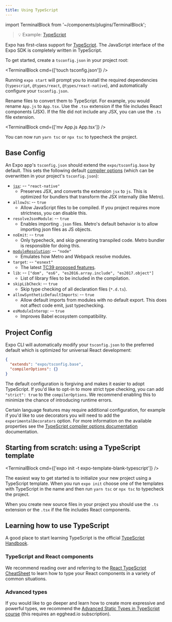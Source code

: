 ```yaml
---
title: Using TypeScript
---
```


import TerminalBlock from '~/components/plugins/TerminalBlock';

> 💡 Example: [TypeScript](https://github.com/expo/examples/tree/master/with-typescript)

Expo has first-class support for [TypeScript](https://www.typescriptlang.org/). The JavaScript interface of the Expo SDK is completely written in TypeScript.

To get started, create a `tsconfig.json` in your project root:

<TerminalBlock cmd={['touch tsconfig.json']} />

Running `expo start` will prompt you to install the required dependencies (`typescript`, `@types/react`, `@types/react-native`), and automatically configure your `tsconfig.json`.

Rename files to convert them to TypeScript. For example, you would rename `App.js` to `App.tsx`. Use the `.tsx` extension if the file includes React components (JSX). If the file did not include any JSX, you can use the `.ts` file extension.

<TerminalBlock cmd={['mv App.js App.tsx']} />

You can now run `yarn tsc` or `npx tsc` to typecheck the project.

## Base Config

An Expo app's `tsconfig.json` should extend the `expo/tsconfig.base` by default. This sets the following default [compiler options][tsc-compileroptions] (which can be overwritten in your project's `tsconfig.json`):

- [`jsx`][tsc-jsx]: -- `"react-native"`
  - Preserves JSX, and converts the extension `jsx` to `js`. This is optimized for bundlers that transform the JSX internally (like Metro).
- `allowJs`: -- `true`
  - Allow JavaScript files to be compiled. If you project requires more strictness, you can disable this.
- `resolveJsonModule`: -- `true`
  - Enables importing `.json` files. Metro's default behavior is to allow importing json files as JS objects.
- `noEmit`: -- `true`
  - Only typecheck, and skip generating transpiled code. Metro bundler is responsible for doing this.
- [`moduleResolution`][tsc-moduleresolution]: -- `"node"`
  - Emulates how Metro and Webpack resolve modules.
- `target`: -- `"esnext"`
  - The latest [TC39 proposed features](https://github.com/tc39/proposals).
- `lib`: -- `["dom", "es6", "es2016.array.include", "es2017.object"]`
  - List of library files to be included in the compilation.
- `skipLibCheck`: -- `true`
  - Skip type checking of all declaration files (`*.d.ts`).
- `allowSyntheticDefaultImports`: -- `true`
  - Allow default imports from modules with no default export. This does not affect code emit, just typechecking.
- `esModuleInterop`: -- `true`
  - Improves Babel ecosystem compatibility.

[tsc-jsx]: https://www.typescriptlang.org/docs/handbook/jsx.html
[tsc-compileroptions]: https://www.typescriptlang.org/docs/handbook/compiler-options.html
[tsc-moduleresolution]: https://www.typescriptlang.org/docs/handbook/module-resolution.html

## Project Config

Expo CLI will automatically modify your `tsconfig.json` to the preferred default which is optimized for universal React development:

```json
{
  "extends": "expo/tsconfig.base",
  "compilerOptions": {}
}
```

The default configuration is forgiving and makes it easier to adopt TypeScript. If you'd like to opt-in to more strict type checking, you can add `"strict": true` to the `compilerOptions`. We recommend enabling this to minimize the chance of introducing runtime errors.

Certain language features may require additional configuration, for example if you'd like to use decorators you will need to add the `experimentalDecorators` option. For more information on the available properties see the [TypeScript compiler options documentation](https://www.typescriptlang.org/docs/handbook/compiler-options.html) documentation.

## Starting from scratch: using a TypeScript template

<TerminalBlock cmd={['expo init -t expo-template-blank-typescript']} />

The easiest way to get started is to initialize your new project using a TypeScript template. When you run `expo init` choose one of the templates with TypeScript in the name and then run `yarn tsc` or `npx tsc` to typecheck the project.

When you create new source files in your project you should use the `.ts` extension or the `.tsx` if the file includes React components.

## Learning how to use TypeScript

A good place to start learning TypeScript is the official [TypeScript Handbook](https://www.typescriptlang.org/docs/handbook/basic-types.html).

### TypeScript and React components

We recommend reading over and referring to the [React TypeScript CheatSheet](https://github.com/typescript-cheatsheets/react-typescript-cheatsheet) to learn how to type your React components in a variety of common situations.

### Advanced types

If you would like to go deeper and learn how to create more expressive and powerful types, we recommend the [Advanced Static Types in TypeScript course](https://egghead.io/courses/advanced-static-types-in-typescript) (this requires an egghead.io subscription).
